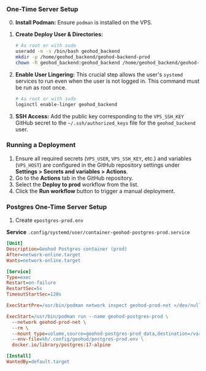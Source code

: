 ### One-Time Server Setup

0.  **Install Podman:** Ensure `podman` is installed on the VPS.

1.  **Create Deploy User & Directories:**
    ```bash
    # As root or with sudo
    useradd -m -s /bin/bash geohod_backend
    mkdir -p /home/geohod_backend/geohod-backend-prod
    chown -R geohod_backend:geohod_backend /home/geohod_backend/geohod-backend-prod
    ```

2.  **Enable User Lingering:** This crucial step allows the user's `systemd` services to run even when the user is not logged in. This command must be run as root once.
    ```bash
    # As root or with sudo
    loginctl enable-linger geohod_backend
    ```

3.  **SSH Access:** Add the public key corresponding to the `VPS_SSH_KEY` GitHub secret to the `~/.ssh/authorized_keys` file for the `geohod_backend` user.

### Running a Deployment

1.  Ensure all required secrets (`VPS_USER`, `VPS_SSH_KEY`, etc.) and variables (`VPS_HOST`) are configured in the GitHub repository settings under **Settings > Secrets and variables > Actions**.
2.  Go to the **Actions** tab in the GitHub repository.
3.  Select the **Deploy to prod** workflow from the list.
4.  Click the **Run workflow** button to trigger a manual deployment.

### Postgres One-Time Server Setup

1. Create `epostgres-prod.env`

**Service** `.config/systemd/user/container-geohod-postgres-prod.service`
```ini
[Unit]
Description=Geohod Postgres container (prod)
After=network-online.target
Wants=network-online.target

[Service]
Type=exec
Restart=on-failure
RestartSec=5s
TimeoutStartSec=120s

ExecStartPre=/usr/bin/podman network inspect geohod-prod-net >/dev/null || /usr/bin/podman network create geohod-prod-net

ExecStart=/usr/bin/podman run --name geohod-postgres-prod \
  --network geohod-prod-net \
  --rm \
  --mount type=volume,source=geohod-postgres-prod_data,destination=/var/lib/postgresql/data \
  --env-file=%h/.config/geohod/postgres-prod.env \
  docker.io/library/postgres:17-alpine

[Install]
WantedBy=default.target
```